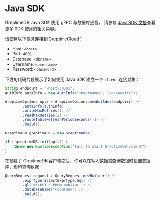 # Java SDK

GreptimeDB Java SDK 使用 gRPC 与数据库通信，
请参考 [Java SDK 文档](https://docs.greptime.cn/v0.4/user-guide/clients/sdk-libraries/java)查看更多 SDK 使用的相关内容。

请使用以下信息连接到 GreptimeCloud：

- Host: `<host>`
- Port: `4001`
- Database: `<dbname>`
- Username: `<username>`
- Password: `<password>`

下方的代码片段展示了如何使用 Java SDK 建立一个 `client` 连接对象：

```java
String endpoint = "<host>:4001";
AuthInfo authInfo = new AuthInfo("<username>", "<password>");

GreptimeOptions opts = GreptimeOptions.newBuilder(endpoint) //
        .authInfo(authInfo)
        .writeMaxRetries(1) //
        .readMaxRetries(2) //
        .routeTableRefreshPeriodSeconds(-1) //
        .build();

GreptimeDB greptimeDB = new GreptimeDB();

if (!greptimeDB.init(opts)) {
    throw new RuntimeException("Fail to start GreptimeDB client");
}
```

在创建了 GreptimeDB 客户端之后，你可以在写入数据或查询数据时设置数据库。例如查询数据：

```java
QueryRequest request = QueryRequest.newBuilder() //
        .exprType(SelectExprType.Sql) //
        .ql("SELECT * FROM monitor;") //
        .databaseName("<dbname>") //
        .build();
```
